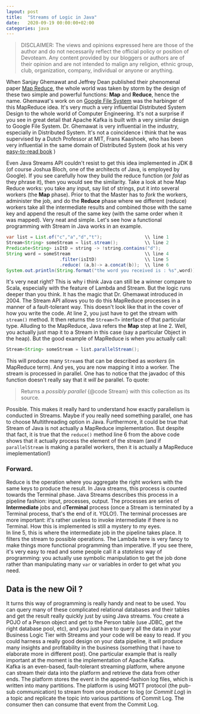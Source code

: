 ```yaml
---
layout: post
title:  "Streams of Logic in Java"
date:   2020-09-19 00:00:00+02:00
categories: java
---
```

> DISCLAIMER: The views and opinions expressed here are those of the author and do not necessarily reflect the official policy or position of Devoteam. Any content provided by our bloggers or authors are of their opinion and are not intended to malign any religion, ethnic group, club, organization, company, individual or anyone or anything.


When Sanjay Ghemawat and Jeffrey Dean published their phenomenal paper [Map Reduce](https://research.google/pubs/pub62/), the whole world was taken by storm by the design of these two simple and powerful functions: **Map** and **Reduce**, hence the name. Ghemawat's work on on [Google File System](https://research.google/pubs/pub51/) was the harbinger of this MapReduce idea. It's very much a very influential Distributed System Design to the whole world of Computer Engineering. It's not a surprise if you see in great detail that Apache Kafka is built with a very similar design to Google File System. Dr. Ghemawat is very influential in the industry, especially in Distributed System. It's not a coincidence i think that he was supervised by a Dutch Professor at MIT, Frans Kaashoek, who has been very influential in the same domain of Distributed System (look at his very [easy-to-read book](https://ocw.mit.edu/resources/res-6-004-principles-of-computer-system-design-an-introduction-spring-2009/online-textbook/faults_open_5_0.pdf) )<br/>

Even Java Streams API couldn't resist to get this idea implemented in JDK 8 (of course Joshua Bloch, one of the architects of Java, is employed by Google). If you see carefully how they build the reduce function (or *fold* as they phrase it), then you would see the similarity. Take a look at how Map Reduce works: you take any input, say list of strings, put it into several workers (the **Map** phase). Prior to that the Master has to *fork* the workers, administer the job, and do the **Reduce** phase where we different (reduce) workers take all the intermediate results and combined those with the same key and append the result of the same key (with the same order when it was mapped). Very neat and simple. 
Let's see how a functional programming with Stream in Java works in an example.

```java
var list = List.of("c","a","d","t");                \\ line 1
Stream<String> someStream = list.stream();          \\ line 2
Predicate<String> isItD = string -> !string.contains("d");
String word = someStream                            \\ line 4
                    .filter(isItD)                  \\ line 5
                    .reduce( (a,b)-> a.concat(b));  \\ line 6
System.out.println(String.format("the word you received is : %s",word));// prints "cat"
```
It's very neat right? This is why i think Java can still be a winner compare to Scala, especially with the feature of Lambda and Stream. But the logic runs deeper than you think. It has the magic that Dr. Ghemawat introduced in 2004. The Stream API allows you to do this MapReduce processes in a manner of a fault-tolerant way. This doesn't look like that in the cover of how you write the code. At line 2, you just have to get the stream with `stream()` method. It then returns the `Stream<T>` interface of that particular type. Alluding to the MapReduce, Java refers the **Map** step at line 2. Well, you actually just map it to a Stream in this case (say a particular Object in the heap). But the good example of MapReduce is when you actually call:

```java
Stream<String> someStream = list.parallelStream();
```
This will produce many `Stream`s that can be described as *workers* (in MapReduce term). And yes, you are now mapping it into a worker. The stream is processed in parallel. One has to notice that the javadoc of this function doesn't really say that it *will be* parallel. To quote: 
> Returns a *possibly parallel* {@code Stream} with this collection as its source.


Possible. This makes it really hard to understand how exactly parallelism is conducted in Streams. Maybe if you really need something parallel, one has to choose Multithreading option in Java. Furthermore, it could be true that Stream of Java is not actually a MapReduce implementation. But despite that fact, it is true that the `reduce()` method line 6 from the above code shows that it actually process the element of the stream (and if `parallelStream` is making a parallel workers, then it is actually a MapReduce imeplementation!)<br/>
### Forward.
Reduce is the operation where you aggregate the right workers with the same keys to produce the result. In Java streams, this process is counted towards the Terminal phase. Java Streams describes this process in a pipeline fashion: input, processes, output. The processes are series of **Intermediate** jobs and *a***Terminal** process (once a Stream is terminated by a Terminal process, that's the end of it. YOLO!). The terminal processes are more important: it's rather useless to invoke intermediate if there is no Terminal. How this is implemented is still a mystery to my eyes.  <br/> In line 5, this is where the intermediate job in the pipeline takes place. It filters the stream to possible operations. The Lambda here is very fancy to make things more functional programming than imperative. If you see there, it's very easy to read and some people call it a *stateless* way of programming: you actually use symbolic manipulation to get the job done rather than manipulating many `var` or variables in order to get what you need. <br/>

## Data is the new Oil ?
It turns this way of programming is really handy and neat to be used. You can query many of these complicated relational databases and their tables and get the result really quickly just by using Java streams. You create a POJO of a Person object and get to the Person table (use JDBC, get the right database pool, etc), and you just have to query all the data in your Business Logic Tier with Streams and your code will be easy to read. If you could harness a really good design on your data pipeline, it will produce many insights and profitability in the business (something that i have to elaborate more in different post). One particular example that is really important at the moment is the implementation of Apache Kafka. <br/>
Kafka is an even-based, fault-tolerant streaming platform, where anyone can stream their data into the platform and retrieve the data from other ends. The platform stores the event in the append-fashion log files, which is written into many partitions. The platform is using MQTT protocol (the pub-sub communication) to stream from one producer to log (or *Commit Log*) in a topic and replicate the topic into various partitions of Commit Log. The consumer then can consume that event from the Commit Log.